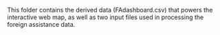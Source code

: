 This folder contains the derived data (FAdashboard.csv) that powers the interactive web map, as well as two input files used in processing the foreign assistance data.
